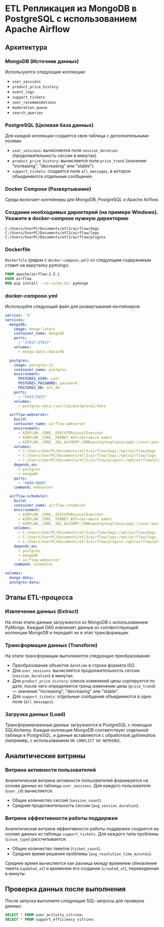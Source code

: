 # ETL Репликация из MongoDB в PostgreSQL с использованием Apache Airflow

## Архитектура
### MongoDB (Источник данных)
Используются следующие коллекции:
- `user_sessions`
- `product_price_history`
- `event_logs`
- `support_tickets`
- `user_recommendations`
- `moderation_queue`
- `search_queries`

### PostgreSQL (Целевая база данных)
Для каждой коллекции создается своя таблица с дополнительными полями:
- `user_sessions`: вычисляется поле `session_duration` (продолжительность сессии в минутах).
- `product_price_history`: вычисляется поле `price_trend` (значения "increasing", "decreasing" или "stable").
- `support_tickets`: создается поле `all_messages`, в которое объединяются отдельные сообщения.

### Docker Compose (Развертывание)
Среда включает контейнеры для MongoDB, PostgreSQL и Apache Airflow.

### Создание необходимых директорий (на примере Windows). Укажите в docker-compose нужную директорию
```
C:/Users/UserPC/Documents/etl3/airflow/dags
C:/Users/UserPC/Documents/etl3/airflow/logs
C:/Users/UserPC/Documents/etl3/airflow/plugins
```

### Dockerfile
`Dockerfile` (рядом с `docker-compose.yml`) со следующим содержимым ставит на вируталку pymongo:
```dockerfile
FROM apache/airflow:2.5.1
USER airflow
RUN pip install --no-cache-dir pymongo
```

### docker-compose.yml
Используйте следующий файл для развертывания контейнеров:
```yaml
version: '3'
services:
  mongodb:
    image: mongo:latest
    container_name: mongodb
    ports:
      - "27017:27017"
    volumes:
      - mongo-data:/data/db

  postgres:
    image: postgres:13
    container_name: postgres
    environment:
      POSTGRES_USER: user
      POSTGRES_PASSWORD: password
      POSTGRES_DB: etl_db
    ports:
      - "5432:5432"
    volumes:
      - postgres-data:/var/lib/postgresql/data

  airflow-webserver:
    build: .
    container_name: airflow-webserver
    environment:
      - AIRFLOW__CORE__EXECUTOR=LocalExecutor
      - AIRFLOW__CORE__FERNET_KEY=(вставьте ключ)
      - AIRFLOW__CORE__SQL_ALCHEMY_CONN=postgresql+psycopg2://user:password@postgres:5432/etl_db
    volumes:
      - C:/Users/UserPC/Documents/etl3/airflow/dags:/opt/airflow/dags
      - C:/Users/UserPC/Documents/etl3/airflow/logs:/opt/airflow/logs
      - C:/Users/UserPC/Documents/etl3/airflow/plugins:/opt/airflow/plugins
    depends_on:
      - postgres
      - mongodb
    ports:
      - "8080:8080"
    command: webserver

  airflow-scheduler:
    build: .
    container_name: airflow-scheduler
    environment:
      - AIRFLOW__CORE__EXECUTOR=LocalExecutor
      - AIRFLOW__CORE__FERNET_KEY=(вставьте ключ)
      - AIRFLOW__CORE__SQL_ALCHEMY_CONN=postgresql+psycopg2://user:password@postgres:5432/etl_db
    volumes:
      - C:/Users/UserPC/Documents/etl3/airflow/dags:/opt/airflow/dags
      - C:/Users/UserPC/Documents/etl3/airflow/logs:/opt/airflow/logs
      - C:/Users/UserPC/Documents/etl3/airflow/plugins:/opt/airflow/plugins
    depends_on:
      - postgres
      - mongodb
      - airflow-webserver
    command: scheduler

volumes:
  mongo-data:
  postgres-data:
```

## Этапы ETL-процесса
### Извлечение данных (Extract)
На этом этапе данные загружаются из MongoDB с использованием PyMongo. Каждый DAG извлекает данные из соответствующей коллекции MongoDB и передаёт их в этап трансформации.

### Трансформация данных (Transform)
На этапе трансформации выполняются следующие преобразования:
- Преобразование объектов `datetime` в строки формата ISO.
- Для `user_sessions`: вычисляется продолжительность сессии (`session_duration`) в минутах.
- Для `product_price_history`: список изменений цены сортируется по дате, после чего определяется тренд изменения цены (`price_trend`) — значения "increasing", "decreasing" или "stable".
- Для `support_tickets`: отдельные сообщения объединяются в одно поле (`all_messages`).

### Загрузка данных (Load)
Трансформированные данные загружаются в PostgreSQL с помощью SQLAlchemy. Каждая коллекция MongoDB соответствует отдельной таблице в PostgreSQL, и данные вставляются с обработкой дубликатов (например, с использованием `ON CONFLICT DO NOTHING`).

## Аналитические витрины
### Витрина активности пользователей
Аналитическая витрина активности пользователей формируется на основе данных из таблицы `user_sessions`. Для каждого пользователя (`user_id`) вычисляется:
- Общее количество сессий (`session_count`).
- Средняя продолжительность сессии (`avg_session_duration`).

### Витрина эффективности работы поддержки
Аналитическая витрина эффективности работы поддержки создается на основе данных из таблицы `support_tickets`. Для каждого типа проблемы (`issue_type`) рассчитывается:
- Общее количество тикетов (`ticket_count`).
- Среднее время решения проблемы (`avg_resolution_time_minutes`).

Среднее время вычисляется как разница между временем обновления тикета (`updated_at`) и временем его создания (`created_at`), переведенная в минуты.

## Проверка данных после выполнения
После запуска выполните следующие SQL-запросы для проверки данных:
```sql
SELECT * FROM user_activity_vitrine;
SELECT * FROM support_efficiency_vitrine;
```
